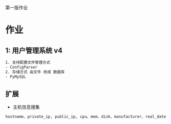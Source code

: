 第一版作业

# 作业

## 1: 用户管理系统 v4
```bash
1. 支持配置文件管理方式 
- ConfigParser
2. 存储方式 由文件 改成 数据库
- PyMySQL
```

## 扩展

- 主机信息搜集

```bash
hostname、private_ip, public_ip, cpu、mem、disk、manufacturer、real_datetime、os
```
